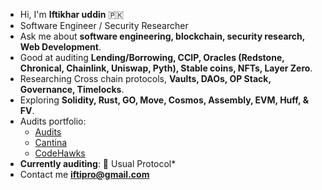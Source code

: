 - Hi, I'm **Iftikhar uddin** 🇵🇰
- Software Engineer / Security Researcher
- Ask me about **software engineering, blockchain, security research, Web Development**.
- Good at auditing **Lending/Borrowing, CCIP, Oracles (Redstone, Chronical, Chainlink, Uniswap, Pyth), Stable coins, NFTs, Layer Zero**.
- Researching Cross chain protocols, **Vaults, DAOs, OP Stack, Governance, Timelocks**.
- Exploring **Solidity, Rust, GO, Move, Cosmos, Assembly, EVM, Huff, & FV**.
- Audits portfolio:
  - [Audits](https://github.com/iftikharuddin/audit-reports)
  - [Cantina](https://cantina.xyz/u/0xTheBlackPanther)
  - [CodeHawks](https://www.codehawks.com/profile/clnca1ftl0000lf08bfytq099)
- **Currently auditing**: 🔴 Usual Protocol*
- Contact me **iftipro@gmail.com**





